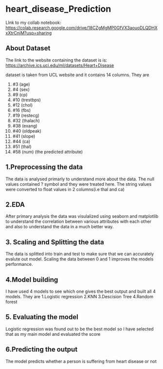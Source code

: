 # heart_disease_Prediction
LInk to my collab notebook: https://colab.research.google.com/drive/18CZgMgMP0GfVX3aouoDLQDHXxXtrCnjM?usp=sharing

## About Dataset
The link to the website containing the dataset is is: https://archive.ics.uci.edu/ml/datasets/Heart+Disease

dataset is taken from UCL website and it contains 14 columns.
They are
1. #3 (age)
2. #4 (sex)
3. #9 (cp)
4. #10 (trestbps)
5. #12 (chol)
6. #16 (fbs)
7. #19 (restecg)
8. #32 (thalach)
9. #38 (exang)
10. #40 (oldpeak)
11. #41 (slope)
12. #44 (ca)
13. #51 (thal)
14. #58 (num) (the predicted attribute)

## 1.Preprocessing the data

The data is analysed primarly to understand more about the data. The null values contained ? symbol and they were treated here. The string values were converted to float values in 2 columns(i.e thal and ca)

## 2.EDA

After primary analysis the data was visulalized using seaborn and matplotlib to understand the correlation between various attributes with each other and also to understand the data in a much better way.

## 3. Scaling and Splitting the data

The data is splitted into train and test to make sure that we can accurately evalute out model.
Scaling the data between 0 and 1 improves the models performance.

## 4.Model building
I have used 4 models to see which one gives the best output and built all 4 models. They are
 1.Logistic regression
 2.KNN
 3.Descision Tree
 4.Random forest 
 
 ## 5. Evaluating the model
 
 Logistic regression was found out to be the best model so I have selected that as my main model and evaluated the score
 
 ## 6.Predicting the output
 
 The model predicts whether a person is suffering from heart disease or not
 
